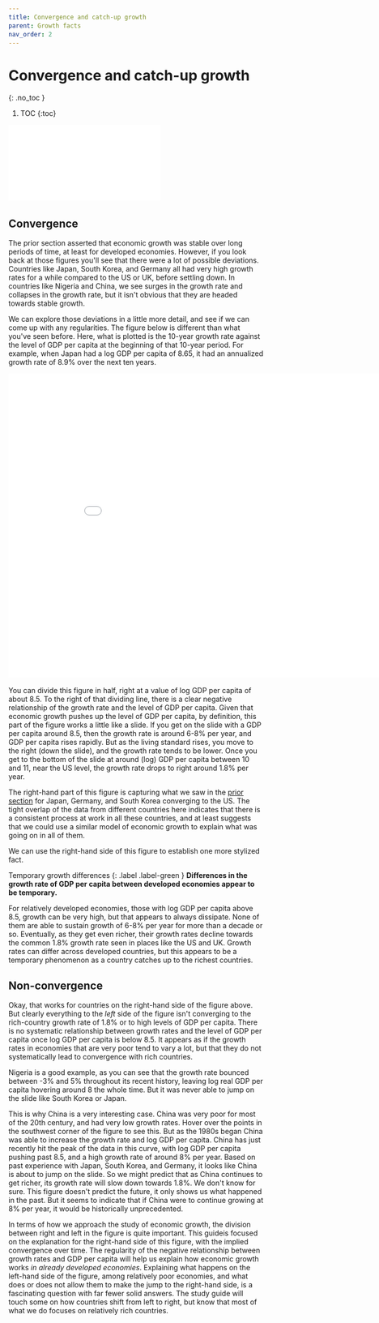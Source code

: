 ```yaml
---
title: Convergence and catch-up growth
parent: Growth facts
nav_order: 2
---
```


# Convergence and catch-up growth
{: .no_toc }

1. TOC 
{:toc}

![Meme](meme_converge.pdf)

## Convergence
The prior section asserted that economic growth was stable over long periods of time, at least for developed economies. However, if you look back at those figures you'll see that there were a lot of possible deviations. Countries like Japan, South Korea, and Germany all had very high growth rates for a while compared to the US or UK, before settling down. In countries like Nigeria and China, we see surges in the growth rate and collapses in the growth rate, but it isn't obvious that they are headed towards stable growth.

We can explore those deviations in a little more detail, and see if we can come up with any regularities. The figure below is different than what you've seen before. Here, what is plotted is the 10-year growth rate against the level of GDP per capita at the beginning of that 10-year period. For example, when Japan had a log GDP per capita of 8.65, it had an annualized growth rate of 8.9% over the next ten years.

<iframe width="900" height="600" frameborder="0" scrolling="no" src="//plotly.com/~dvollrath/9.embed"></iframe>

You can divide this figure in half, right at a value of log GDP per capita of about 8.5. To the right of that dividing line, there is a clear negative relationship of the growth rate and the level of GDP per capita. Given that economic growth pushes up the level of GDP per capita, by definition, this part of the figure works a little like a slide. If you get on the slide with a GDP per capita around 8.5, then the growth rate is around 6-8% per year, and GDP per capita rises rapidly. But as the living standard rises, you move to the right (down the slide), and the growth rate tends to be lower. Once you get to the bottom of the slide at around (log) GDP per capita between 10 and 11, near the US level, the growth rate drops to right around 1.8% per year. 

The right-hand part of this figure is capturing what we saw in the [prior section](http://growthecon.com/StudyGuide/facts/stable.html) for Japan, Germany, and South Korea converging to the US. The tight overlap of the data from different countries here indicates that there is a consistent process at work in all these countries, and at least suggests that we could use a similar model of economic growth to explain what was going on in all of them.

We can use the right-hand side of this figure to establish one more stylized fact. 

Temporary growth differences
{: .label .label-green }
**Differences in the growth rate of GDP per capita between developed economies appear to be temporary.**

For relatively developed economies, those with log GDP per capita above 8.5, growth can be very high, but that appears to always dissipate. None of them are able to sustain growth of 6-8% per year for more than a decade or so. Eventually, as they get even richer, their growth rates decline towards the common 1.8% growth rate seen in places like the US and UK. Growth rates can differ across developed countries, but this appears to be a temporary phenomenon as a country catches up to the richest countries.

## Non-convergence
Okay, that works for countries on the right-hand side of the figure above. But clearly everything to the *left* side of the figure isn't converging to the rich-country growth rate of 1.8% or to high levels of GDP per capita. There is no systematic relationship between growth rates and the level of GDP per capita once log GDP per capita is below 8.5. It appears as if the growth rates in economies that are very poor tend to vary a lot, but that they do not systematically lead to convergence with rich countries. 

Nigeria is a good example, as you can see that the growth rate bounced between -3% and 5% throughout its recent history, leaving log real GDP per capita hovering around 8 the whole time. But it was never able to jump on the slide like South Korea or Japan.

This is why China is a very interesting case. China was very poor for most of the 20th century, and had very low growth rates. Hover over the points in the southwest corner of the figure to see this. But as the 1980s began China was able to increase the growth rate and log GDP per capita. China has just recently hit the peak of the data in this curve, with log GDP per capita pushing past 8.5, and a high growth rate of around 8% per year. Based on past experience with Japan, South Korea, and Germany, it looks like China is about to jump on the slide. So we might predict that as China continues to get richer, its growth rate will slow down towards 1.8%. We don't know for sure. This figure doesn't predict the future, it only shows us what happened in the past. But it seems to indicate that if China were to continue growing at 8% per year, it would be historically unprecedented. 

In terms of how we approach the study of economic growth, the division between right and left in the figure is quite important. This guideis focused on the explanation for the right-hand side of this figure, with the implied convergence over time. The regularity of the negative relationship between growth rates and GDP per capita will help us explain how economic growth works *in already developed economies*. Explaining what happens on the left-hand side of the figure, among relatively poor economies, and what does or does not allow them to make the jump to the right-hand side, is a fascinating question with far fewer solid answers. The study guide will touch some on how countries shift from left to right, but know that most of what we do focuses on relatively rich countries.